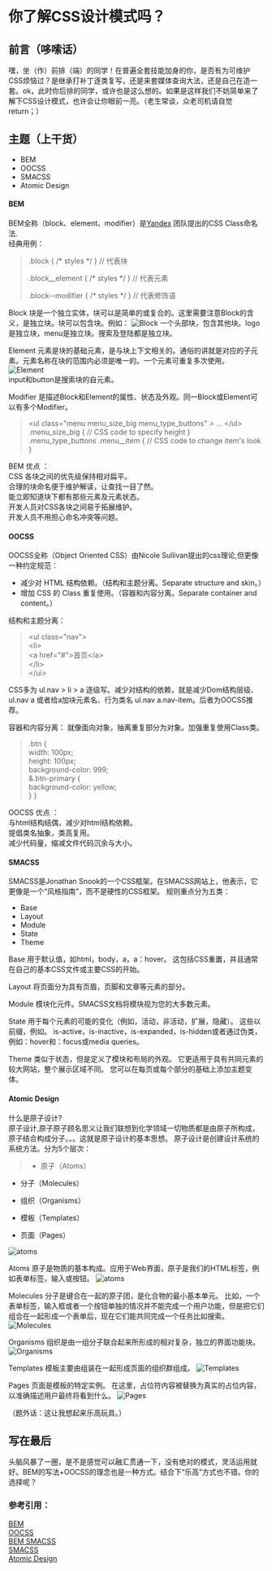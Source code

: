 # 你了解CSS设计模式吗？

## 前言（哆嗦话）

嘿，坐（作）前排（端）的同学！在普遍全套技能加身的你，是否有为可维护CSS烦恼过？是继承打补丁逐类复写，还是来套媒体查询大法，还是自己在造一套。ok，此时你后排的同学，或许也是这么想的。如果是这样我们不妨简单来了解下CSS设计模式，也许会让你眼前一亮。（老生常谈，众老司机请自觉 return；）

## 主题（上干货）
- BEM
- OOCSS
- SMACSS
- Atomic Design

#### BEM
BEM全称（block、element、modifier）是[Yandex](https://www.smashingmagazine.com/2012/04/a-new-front-end-methodology-bem/) 团队提出的CSS Class命名法.<br>
经典用例：
> .block { /* styles */ }  // 代表块
>
> .block__element { /* styles */ }  // 代表元素
>
> .block--modifier { /* styles */ }  // 代表修饰语

Block 块是一个独立实体，块可以是简单的或复合的。这里需要注意Block的含义，是独立块。块可以包含块。例如：
![Block](https://www.smashingmagazine.com/wp-content/uploads/2012/03/head-marked.png)
一个头部块，包含其他块。logo是独立块，menu是独立块。搜索及登陆都是独立块。

Element 元素是块的基础元素，是与块上下文相关的。通俗的讲就是对应的子元素。元素名称在块的范围内必须是唯一的。一个元素可重复多次使用。
![Element](https://www.smashingmagazine.com/wp-content/uploads/2012/03/input-button.jpg)<br>
input和button是搜索块的自元素。

Modifier 是描述Block和Element的属性、状态及外观。同一Block或Element可以有多个Modifier。

> &lt;ul class="menu menu_size_big menu_type_buttons" &gt;
>   ...
> &lt;/ul&gt;<br>
.menu_size_big {
  // CSS code to specify height
}<br>
.menu_type_buttons .menu__item {
  // CSS code to change item's look
}

BEM 优点 ：<br>
CSS 各块之间的优先级保持相对扁平。<br>
合理的块命名便于维护解读，让查找一目了然。<br>
能立即知道块下都有那些元素及元素状态。<br>
开发人员对CSS各块之间易于拓展维护。<br>
开发人员不用担心命名冲突等问题。<br>

#### OOCSS
OOCSS全称（Object Oriented CSS）由Nicole Sullivan提出的css理论,但更像一种约定规范：
- 减少对 HTML 结构依赖。（结构和主题分离。Separate structure and skin。）
- 增加 CSS 的 Class 重复使用。（容器和内容分离。Separate container and content。）

结构和主题分离：
> &lt;ul class="nav"&gt;<br>
> &lt;li&gt;<br>
> &lt;a href="#"&gt;首页&lt;/a&gt;<br>
> &lt;/li&gt;<br>
> &lt;/ui&gt;

CSS多为 ul.nav > li > a 逐级写。减少对结构的依赖，就是减少Dom结构层级、ul.nav a 或者给a加块元素名、行为类名 ul.nav a.nav-item。后者为OOCSS推荐。

容器和内容分离：
就像面向对象，抽离重复部分为对象。加强重复使用Class类。
> .btn {<br>
>   width: 100px;<br>
>   height: 100px;<br>
>   background-color: 999;<br>
>   &.btn-primary {<br>
>     background-color: yellow;<br>
>   }
> }

OOCSS 优点 ：<br>
与html结构结偶，减少对html结构依赖。<br>
提倡类名抽象，类高复用。<br>
减少代码量，缩减文件代码沉余与大小。<br>

#### SMACSS
SMACSS是Jonathan Snook的一个CSS框架。在SMACSS网站上，他表示，它更像是一个“风格指南”，而不是硬性的CSS框架。
规则重点分为五类：
- Base
- Layout
- Module
- State
- Theme

Base 用于默认值，如html，body，a，a：hover。
这包括CSS重置，并且通常在自己的基本CSS文件或主要CSS的开始。<br>

Layout 将页面分为具有页眉，页脚和文章等元素的部分。

Module 模块化元件。SMACSS文档将模块视为您的大多数元素。

State 用于每个元素的可能的变化（例如，活动，非活动，扩展，隐藏）。
这些以前缀，例如。
is-active，is-inactive，is-expanded，is-hidden或者通过伪类，例如：hover和：focus或media queries。

Theme 类似于状态，但是定义了模块和布局的外观。
它更适用于具有共同元素的较大网站，整个展示区域不同。
您可以在每页或每个部分的基础上添加主题变体。

#### Atomic Design
什么是原子设计?<br>
原子设计,原子原子顾名思义让我们联想到化学领域一切物质都是由原子所构成，原子结合构成分子。。。这就是原子设计的基本思想。
原子设计是创建设计系统的系统方法。分为5个层次：

>- 原子（Atoms）
>
- 分子（Molecules）
>
- 组织（Organisms）
>
- 模板（Templates）
>
- 页面（Pages）

![atoms](http://bradfrost.com/wp-content/uploads/2013/06/atomic-design.png)

Atoms
原子是物质的基本构成。应用于Web界面，原子是我们的HTML标签，例如表单标签，输入或按钮。
![atoms](http://bradfrost.com/wp-content/uploads/2013/06/atoms.jpg)

Molecules 分子是键合在一起的原子团，是化合物的最小基本单元。
比如，一个表单标签，输入框或者一个按钮单独的情况并不能完成一个用户功能，但是把它们组合在一起形成一个表单后，现在它们能共同完成一个任务比如搜索。
![Molecules](http://bradfrost.com/wp-content/uploads/2013/06/molecule.jpg)

Organisms 组织是由一组分子联合起来所形成的相对复杂，独立的界面功能块。
![Organisms](http://bradfrost.com/wp-content/uploads/2013/06/organism2.jpg)

Templates 模板主要由组装在一起形成页面的组织群组成。
![Templates](http://bradfrost.com/wp-content/uploads/2013/06/template1.jpg)

Pages 页面是模板的特定实例。
在这里，占位符内容被替换为真实的占位内容，以准确描述用户最终将看到什么。
![Pages](http://bradfrost.com/wp-content/uploads/2013/06/page1.jpg)

（题外话：这让我想起来乐高玩具。）
## 写在最后
头脑风暴了一圈，是不是感觉可以融汇贯通一下，没有绝对的模式，灵活运用就好。BEM的写法+OOCSS的理念也是一种方式。结合下“乐高”方式也不错。你的选择呢？

### 参考引用：
[BEM](https://www.smashingmagazine.com/2012/04/a-new-front-end-methodology-bem/)<br>
[OOCSS](https://github.com/stubbornella/oocss/wiki)<br>
[BEM SMACSS](https://www.sitepoint.com/bem-smacss-advice-from-developers/)<br>
[SMACSS](https://smacss.com/)<br>
[Atomic Design](http://bradfrost.com/blog/post/atomic-web-design/)
